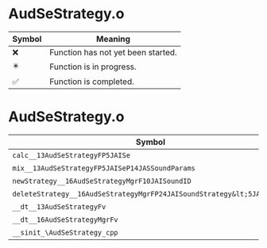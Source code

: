 # AudSeStrategy.o
| Symbol | Meaning 
| ------------- | ------------- 
| :x: | Function has not yet been started. 
| :eight_pointed_black_star: | Function is in progress. 
| :white_check_mark: | Function is completed. 


# AudSeStrategy.o
| Symbol | Decompiled? |
| ------------- | ------------- |
| `calc__13AudSeStrategyFP5JAISe` | :x: |
| `mix__13AudSeStrategyFP5JAISeP14JASSoundParams` | :x: |
| `newStrategy__16AudSeStrategyMgrF10JAISoundID` | :x: |
| `deleteStrategy__16AudSeStrategyMgrFP24JAISoundStrategy&lt;5JAISe&gt;` | :x: |
| `__dt__13AudSeStrategyFv` | :x: |
| `__dt__16AudSeStrategyMgrFv` | :x: |
| `__sinit_\AudSeStrategy_cpp` | :x: |
